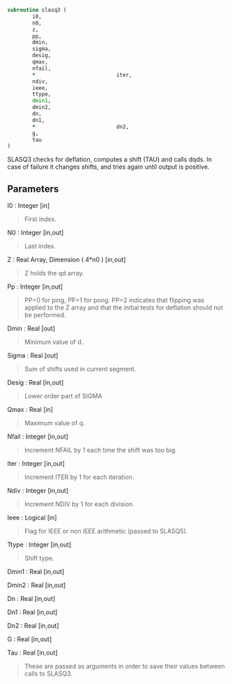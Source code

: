 ```fortran
subroutine slasq3 (
		i0,
		n0,
		z,
		pp,
		dmin,
		sigma,
		desig,
		qmax,
		nfail,
		*                          iter,
		ndiv,
		ieee,
		ttype,
		dmin1,
		dmin2,
		dn,
		dn1,
		*                          dn2,
		g,
		tau
)
```

 SLASQ3 checks for deflation, computes a shift (TAU) and calls dqds.
 In case of failure it changes shifts, and tries again until output
 is positive.

## Parameters
I0 : Integer [in]
> First index.

N0 : Integer [in,out]
> Last index.

Z : Real Array, Dimension ( 4*n0 ) [in,out]
> Z holds the qd array.

Pp : Integer [in,out]
> PP=0 for ping, PP=1 for pong.
> PP=2 indicates that flipping was applied to the Z array
> and that the initial tests for deflation should not be
> performed.

Dmin : Real [out]
> Minimum value of d.

Sigma : Real [out]
> Sum of shifts used in current segment.

Desig : Real [in,out]
> Lower order part of SIGMA

Qmax : Real [in]
> Maximum value of q.

Nfail : Integer [in,out]
> Increment NFAIL by 1 each time the shift was too big.

Iter : Integer [in,out]
> Increment ITER by 1 for each iteration.

Ndiv : Integer [in,out]
> Increment NDIV by 1 for each division.

Ieee : Logical [in]
> Flag for IEEE or non IEEE arithmetic (passed to SLASQ5).

Ttype : Integer [in,out]
> Shift type.

Dmin1 : Real [in,out]

Dmin2 : Real [in,out]

Dn : Real [in,out]

Dn1 : Real [in,out]

Dn2 : Real [in,out]

G : Real [in,out]

Tau : Real [in,out]
> These are passed as arguments in order to save their values
> between calls to SLASQ3.


